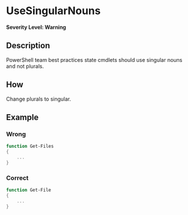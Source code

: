# UseSingularNouns

**Severity Level: Warning**

## Description

PowerShell team best practices state cmdlets should use singular nouns and not plurals.

## How

Change plurals to singular.

## Example

### Wrong

``` PowerShell
function Get-Files
{
    ...
}
```

### Correct

``` PowerShell
function Get-File
{
    ...
}
```
